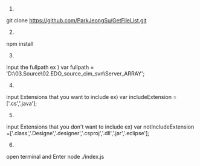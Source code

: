 1)
git clone https://github.com/ParkJeongSu/GetFileList.git

2)
npm install

3)
input the fullpath
ex )
var fullpath = 'D:\\03.Source\\02.EDO_source_cim_svn\\Server_ARRAY';

4)
input Extensions that you want to include
ex) 
var includeExtension = ['.cs','.java'];

5)
input Extensions that you don't want to include
ex)
var notIncludeExtension =['.class','.Designe','.designer','.csproj','.dll','.jar','.eclipse'];

6)
open terminal and Enter
node ./index.js
